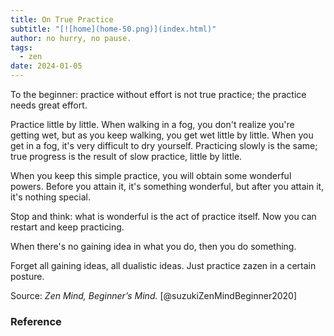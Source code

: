```yaml
---
title: On True Practice
subtitle: "[![home](home-50.png)](index.html)"
author: no hurry, no pause.
tags:
  - zen
date: 2024-01-05
---
```


To the beginner: practice without effort is not true practice; the practice needs great effort.

Practice little by little. When walking in a fog, you don't realize you're getting wet, but as you keep walking, you get wet little by little. When you get in a fog, it's very difficult to dry yourself. Practicing slowly is the same; true progress is the result of slow practice, little by little.

When you keep this simple practice, you will obtain some wonderful powers. Before you attain it, it's something wonderful, but after you attain it, it's nothing special.

Stop and think: what is wonderful is the act of practice itself. Now you can restart and keep practicing.

When there's no gaining idea in what you do, then you do something.

Forget all gaining ideas, all dualistic ideas. Just practice zazen in a certain posture.

Source: *Zen Mind, Beginner’s Mind.* [@suzukiZenMindBeginner2020]  

### Reference
